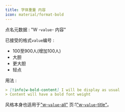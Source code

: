 ```yaml
---
title: 字体重量 内容
icon: material/format-bold
---
```


点名元数据 : "W -`value`- 内容"

已接受的格式`value`编号 :

- 100至900人(增加100人)
- 大胆
- 更大胆
- 轻点

用法 :

```md
> [!info|w-bold-content] I will be display as usual
> Content will have a bold font weight
```

风格本身也适用于["w-`value`-all"](../combined-styling/page-24.md)
页:1["w-`value`-title"](../title-styling/page-24.md)。

